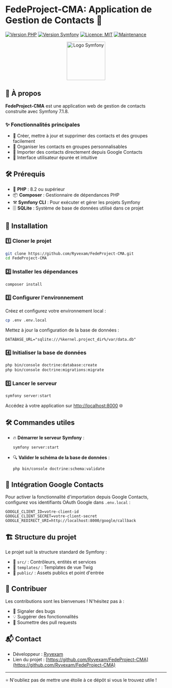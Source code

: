 # FedeProject-CMA: Application de Gestion de Contacts 📇

[![Version PHP](https://img.shields.io/badge/PHP-8.2%2B-blue.svg)](https://www.php.net)
[![Version Symfony](https://img.shields.io/badge/Symfony-7.1.8-black?logo=symfony)](https://symfony.com)
[![Licence: MIT](https://img.shields.io/badge/Licence-MIT-yellow.svg)](https://opensource.org/licenses/MIT)
[![Maintenance](https://img.shields.io/badge/Maintenu%3F-oui-green.svg)](https://github.com/Ryvexam/FedeProject-CMA/graphs/commit-activity)

<p align="center">
  <img src="https://symfony.com/logos/symfony_black_02.png" height="120" alt="Logo Symfony">
</p>

## 🌟 À propos

**FedeProject-CMA** est une application web de gestion de contacts construite avec Symfony 7.1.8.

### ✨ Fonctionnalités principales
- 👤 Créer, mettre à jour et supprimer des contacts et des groupes facilement
- 👥 Organiser les contacts en groupes personnalisables
- 🔄 Importer des contacts directement depuis Google Contacts
- 🎨 Interface utilisateur épurée et intuitive

## 🛠️ Prérequis

- 🐘 **PHP** : 8.2 ou supérieur
- 📦 **Composer** : Gestionnaire de dépendances PHP
- ⚒️ **Symfony CLI** : Pour exécuter et gérer les projets Symfony
- 🗄️ **SQLite** : Système de base de données utilisé dans ce projet

## 🚀 Installation

### 1️⃣ Cloner le projet
```bash
git clone https://github.com/Ryvexam/FedeProject-CMA.git
cd FedeProject-CMA
```

### 2️⃣ Installer les dépendances
```bash
composer install
```

### 3️⃣ Configurer l'environnement
Créez et configurez votre environnement local :
```bash
cp .env .env.local
```
Mettez à jour la configuration de la base de données :
```env
DATABASE_URL="sqlite:///%kernel.project_dir%/var/data.db"
```

### 4️⃣ Initialiser la base de données
```bash
php bin/console doctrine:database:create
php bin/console doctrine:migrations:migrate
```

### 5️⃣ Lancer le serveur
```bash
symfony server:start
```
Accédez à votre application sur [http://localhost:8000](http://localhost:8000) 🌐

## 🛠️ Commandes utiles

- 🔥 **Démarrer le serveur Symfony** :
  ```bash
  symfony server:start
  ```

- 🔍 **Valider le schéma de la base de données** :
  ```bash
  php bin/console doctrine:schema:validate
  ```

## 🔄 Intégration Google Contacts

Pour activer la fonctionnalité d'importation depuis Google Contacts, configurez vos identifiants OAuth Google dans `.env.local` :
```env
GOOGLE_CLIENT_ID=votre-client-id
GOOGLE_CLIENT_SECRET=votre-client-secret
GOOGLE_REDIRECT_URI=http://localhost:8000/google/callback
```

## 🏗️ Structure du projet

Le projet suit la structure standard de Symfony :
- 📁 `src/` : Contrôleurs, entités et services
- 📁 `templates/` : Templates de vue Twig
- 📁 `public/` : Assets publics et point d'entrée

## 👥 Contribuer

Les contributions sont les bienvenues ! N'hésitez pas à :
- 🐛 Signaler des bugs
- 💡 Suggérer des fonctionnalités
- 🔧 Soumettre des pull requests

## 📬 Contact

- Développeur : [Ryvexam](https://github.com/Ryvexam)
- Lien du projet : [https://github.com/Ryvexam/FedeProject-CMA](https://github.com/Ryvexam/FedeProject-CMA)

---

⭐ N'oubliez pas de mettre une étoile à ce dépôt si vous le trouvez utile !